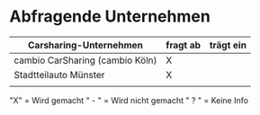 # Abfragende Unternehmen

| Carsharing-Unternehmen | fragt ab   | trägt ein|
|--|--|--|
|cambio CarSharing (cambio Köln)|X ||
|Stadtteilauto Münster  |X||
|  |  ||

"X" = Wird gemacht
" - " = Wird nicht gemacht
" ? " = Keine Info
